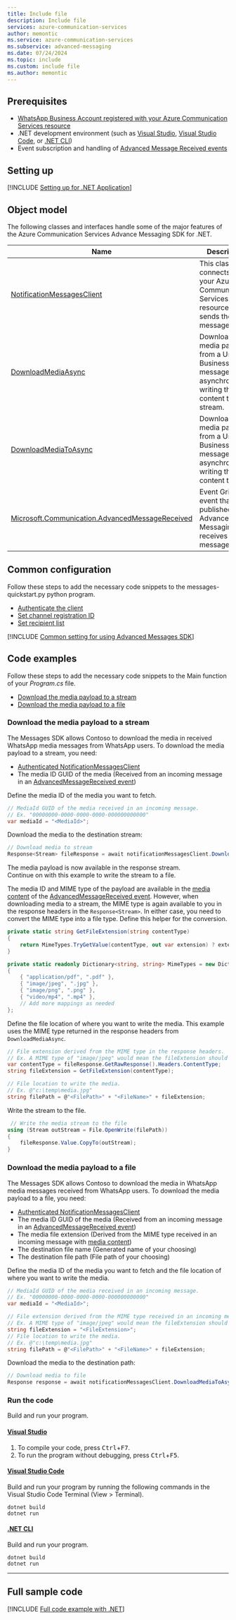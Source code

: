 ```yaml
---
title: Include file
description: Include file
services: azure-communication-services
author: memontic
ms.service: azure-communication-services
ms.subservice: advanced-messaging
ms.date: 07/24/2024
ms.topic: include
ms.custom: include file
ms.author: memontic
---
```


## Prerequisites

- [WhatsApp Business Account registered with your Azure Communication Services resource](../../connect-whatsapp-business-account.md)
- .NET development environment (such as [Visual Studio](https://visualstudio.microsoft.com/downloads/), [Visual Studio Code](https://code.visualstudio.com/Download), or [.NET CLI](https://dotnet.microsoft.com/download))
- Event subscription and handling of [Advanced Message Received events](./../../handle-advanced-messaging-events.md#subscribe-to-advanced-messaging-events)

## Setting up

[!INCLUDE [Setting up for .NET Application](../dot-net-application-setup.md)]

## Object model
The following classes and interfaces handle some of the major features of the Azure Communication Services Advance Messaging SDK for .NET.

| Name                                                                                                             | Description                                                                                                 |
|------------------------------------------------------------------------------------------------------------------|-------------------------------------------------------------------------------------------------------------|
| [NotificationMessagesClient](/dotnet/api/azure.communication.messages.notificationmessagesclient)                | This class connects to your Azure Communication Services resource. It sends the messages.                   |
| [DownloadMediaAsync](/dotnet/api/azure.communication.messages.notificationmessagesclient.downloadmediaasync)     | Download the media payload from a User to Business message asynchronously, writing the content to a stream. |
| [DownloadMediaToAsync](/dotnet/api/azure.communication.messages.notificationmessagesclient.downloadmediatoasync) | Download the media payload from a User to Business message asynchronously, writing the content to a file.   |
| [Microsoft.Communication.AdvancedMessageReceived](/azure/event-grid/communication-services-advanced-messaging-events#microsoftcommunicationadvancedmessagereceived-event) | Event Grid event that is published when Advanced Messaging receives a message. |

## Common configuration
Follow these steps to add the necessary code snippets to the messages-quickstart.py python program.

- [Authenticate the client](#authenticate-the-client)
- [Set channel registration ID](#set-channel-registration-id)
- [Set recipient list](#set-recipient-list)

[!INCLUDE [Common setting for using Advanced Messages SDK](../common-setting.md)]

## Code examples

Follow these steps to add the necessary code snippets to the Main function of your *Program.cs* file.
- [Download the media payload to a stream](#download-the-media-payload-to-a-stream)
- [Download the media payload to a file](#download-the-media-payload-to-a-file)

### Download the media payload to a stream   

The Messages SDK allows Contoso to download the media in received WhatsApp media messages from WhatsApp users. To download the media payload to a stream, you need:
- [Authenticated NotificationMessagesClient](#authenticate-the-client)
- The media ID GUID of the media (Received from an incoming message in an [AdvancedMessageReceived event](/azure/event-grid/communication-services-advanced-messaging-events#microsoftcommunicationadvancedmessagereceived-event))


Define the media ID of the media you want to fetch.
```csharp
// MediaId GUID of the media received in an incoming message.
// Ex. "00000000-0000-0000-0000-000000000000"
var mediaId = "<MediaId>";
```

Download the media to the destination stream:
```csharp
// Download media to stream
Response<Stream> fileResponse = await notificationMessagesClient.DownloadMediaAsync(mediaId);
```

The media payload is now available in the response stream.    
Continue on with this example to write the stream to a file.

The media ID and MIME type of the payload are available in the [media content](/azure/event-grid/communication-services-advanced-messaging-events#mediacontent) of the [AdvancedMessageReceived event](/azure/event-grid/communication-services-advanced-messaging-events#microsoftcommunicationadvancedmessagereceived-event). However, when downloading media to a stream, the MIME type is again available to you in the response headers in the `Response<Stream>`.
In either case, you need to convert the MIME type into a file type. Define this helper for the conversion.
```csharp
private static string GetFileExtension(string contentType)
{
    return MimeTypes.TryGetValue(contentType, out var extension) ? extension : string.Empty;
}

private static readonly Dictionary<string, string> MimeTypes = new Dictionary<string, string>
{
    { "application/pdf", ".pdf" },
    { "image/jpeg", ".jpg" },
    { "image/png", ".png" },
    { "video/mp4", ".mp4" },
    // Add more mappings as needed
};
```

Define the file location of where you want to write the media. This example uses the MIME type returned in the response headers from `DownloadMediaAsync`.
```csharp
// File extension derived from the MIME type in the response headers.
// Ex. A MIME type of "image/jpeg" would mean the fileExtension should be ".jpg"
var contentType = fileResponse.GetRawResponse().Headers.ContentType;
string fileExtension = GetFileExtension(contentType);

// File location to write the media. 
// Ex. @"c:\temp\media.jpg"
string filePath = @"<FilePath>" + "<FileName>" + fileExtension;
```

Write the stream to the file.
```csharp
 // Write the media stream to the file
using (Stream outStream = File.OpenWrite(filePath))
{
    fileResponse.Value.CopyTo(outStream);
}
```

### Download the media payload to a file   

The Messages SDK allows Contoso to download the media in WhatsApp media messages received from WhatsApp users. To download the media payload to a file, you need:
- [Authenticated NotificationMessagesClient](#authenticate-the-client)
- The media ID GUID of the media (Received from an incoming message in an [AdvancedMessageReceived event](/azure/event-grid/communication-services-advanced-messaging-events#microsoftcommunicationadvancedmessagereceived-event))
- The media file extension (Derived from the MIME type received in an incoming message with [media content](/azure/event-grid/communication-services-advanced-messaging-events#mediacontent))
- The destination file name (Generated name of your choosing)
- The destination file path (File path of your choosing)

Define the media ID of the media you want to fetch and the file location of where you want to write the media.
```csharp
// MediaId GUID of the media received in an incoming message.
// Ex. "00000000-0000-0000-0000-000000000000"
var mediaId = "<MediaId>";

// File extension derived from the MIME type received in an incoming message
// Ex. A MIME type of "image/jpeg" would mean the fileExtension should be ".jpg"
string fileExtension = "<FileExtension>";
// File location to write the media. 
// Ex. @"c:\temp\media.jpg"
string filePath = @"<FilePath>" + "<FileName>" + fileExtension; 
```

Download the media to the destination path:
```csharp
// Download media to file
Response response = await notificationMessagesClient.DownloadMediaToAsync(mediaId, filePath);
```

### Run the code

Build and run your program.  

#### [Visual Studio](#tab/visual-studio)

1. To compile your code, press <kbd>Ctrl</kbd>+<kbd>F7</kbd>.
1. To run the program without debugging, press <kbd>Ctrl</kbd>+<kbd>F5</kbd>.

#### [Visual Studio Code](#tab/vs-code)

Build and run your program by running the following commands in the Visual Studio Code Terminal (View > Terminal).
```console
dotnet build
dotnet run
```

#### [.NET CLI](#tab/dotnet-cli)

Build and run your program.
```console
dotnet build
dotnet run
```

---

## Full sample code

[!INCLUDE [Full code example with .NET](./download-media-full-example-net.md)]
